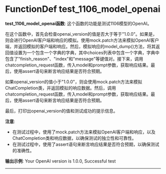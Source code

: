 # FunctionDef test_1106_model_openai
**test_1106_model_openai函数**: 这个函数的功能是测试1106模型的OpenAI。

在这个函数中，首先会检查openai_version的值是否大于等于"1.0.0"。如果是，则会进行OpenAI客户端和响应的模拟。使用mock.patch方法来模拟OpenAI客户端，并返回模拟的客户端和响应。然后，模拟响应的model_dump()方法，将其返回值设置为一个包含一个字典的字典，其中choices列表中包含一个字典，字典中包含了"finish_reason"、"index"和"message"等键值对。接下来，调用chatcompletion_request函数，传入model和prompt参数，获取响应结果。最后，使用assert语句来断言响应结果是否符合预期。

如果openai_version的值小于"1.0.0"，则会使用mock.patch方法来模拟ChatCompletion类，并返回模拟的响应数据。然后，调用chatcompletion_request函数，传入model和prompt参数，获取响应结果。最后，使用assert语句来断言响应结果是否符合预期。

最后，打印出openai_version的值和测试成功的提示信息。

**注意**: 
- 在测试过程中，使用了mock.patch方法来模拟OpenAI客户端和响应，以及ChatCompletion类和响应数据，以确保测试的独立性和可靠性。
- 在测试过程中，使用了assert语句来断言响应结果是否符合预期，以确保测试的准确性。

**输出示例**:
Your OpenAI version is 1.0.0, Successful test
***
